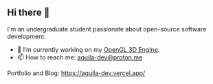 ## Hi there 👋

I'm an undergraduate student passionate about open-source software development.
- 🔭 I’m currently working on my [OpenGL 3D Engine](https://github.com/cmd05/3d-engine).
- 📫 How to reach me: aquila-dev@proton.me

Portfolio and Blog: https://aquila-dev.vercel.app/
